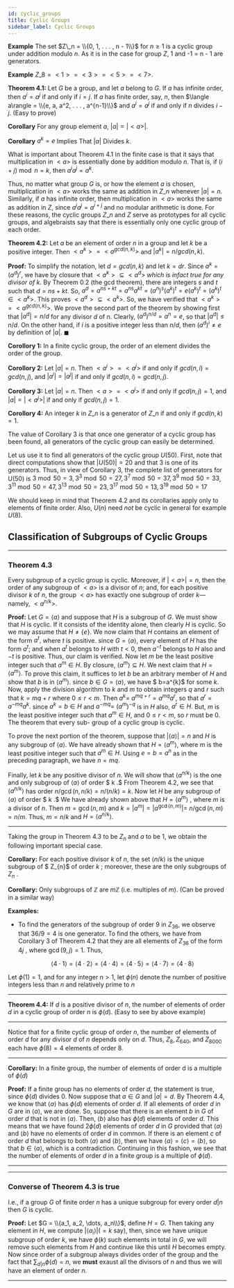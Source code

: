 ```yaml
---
id: cyclic_groups
title: Cyclic Groups
sidebar_label: Cyclic Groups
---
```


**Example** The set $Z\_n = \\{0, 1, . . . , n - 1\\}$ for $n \geq 1$ is a cyclic group under addition modulo $n$. As it is in the case for group $Z$, 1 and -1 = n - 1 are generators.

**Example** $Z\_8 = <1> = <3> = <5> = <7>$.

**Theorem 4.1:** Let $G$ be a group, and let $a$ belong to $G$. If $a$ has infinite order, then $a^i = a^j$ if and only if $i = j$. If $a$ has finite order, say, $n$, then $\langle a\rangle = \\{e, a, a^2, . . . , a^{n-1}\\}$ and $a^i = a^j$ if and only if $n$ divides $i - j$. (Easy to prove)

**Corollary** For any group element $a$, $|a| = |< a >|$.

**Corollary** $a^k = e$ Implies That $|a|$ Divides $k$.

What is important about Theorem 4.1 in the finite case is that it says that multiplication in $< a >$ is essentially done by addition modulo $n$. That is, if $(i+j) \bmod n = k$, then $a^ia^j = a^k$.

Thus, no matter what group $G$ is, or how the element $a$ is chosen, multiplication in $< a >$ works the same as addition in $Z\_n$ whenever $|a| = n$. Similarly, if $a$ has infinite order, then multiplication in $< a >$ works the same as addition in $Z$, since $a^ia^j = a^{i+j}$ and no modular arithmetic is done.
For these reasons, the cyclic groups $Z\_n$ and $Z$ serve as prototypes for all cyclic groups, and algebraists say that there is essentially only one cyclic group of each order.

**Theorem 4.2:** Let $a$ be an element of order $n$ in a group and let $k$ be a positive integer. Then $< a^k > = < a^{gcd(n, k)} >$ and $|a^k| = n/gcd(n, k)$.

**Proof:** To simplify the notation, let $d = gcd(n, k)$ and let $k = dr$. Since $a^k = (a^d)^r$, we have by closure that $< a^k > \subseteq < a^d >$ _which is infact true for any divisor of k_. By Theorem 0.2 (the gcd theorem), there are integers $s$ and $t$ such that $d = ns + kt$. So, $a^d = a^{ns+kt} = a^{ns}a^{kt} = (a^n)^s(a^k)^t = e(a^k)^t = (a^k)^t \in < a^k >$. This proves $< a^d > \subseteq < a^k >$. So, we have verified that $< a^k > = < a^{gcd(n,k)} >$. We prove the second part of the theorem by showing first that $|a^d| = n/d$ for any divisor $d$ of $n$. Clearly, $(a^d)^{n/d} = a^n = e$, so that $|a^d| \leq n/d$. On the other hand, if $i$ is a positive integer less than $n/d$, then $(a^d)^i \neq e$ by definition of $|a|$.
$\blacksquare$

**Corollory 1:** In a finite cyclic group, the order of an element divides the order of the group.

**Corollory 2:** Let $|a| = n$. Then $< a^i > = < a^j >$ if and only if $gcd(n, i) = gcd(n, j)$, and $|a^i| = |a^j|$ if and only if $gcd(n, i) = gcd(n, j)$.

**Corollory 3:**  Let $|a| = n$. Then $< a > = < a^j >$ if and only if $gcd(n, j) = 1$, and $|a| = |< a^j >|$ if and only if $gcd(n, j) = 1$.

**Corollory 4:** An integer $k$ in $Z\_n$ is a generator of $Z\_n$ if and only if $gcd(n, k) = 1$.

The value of Corollary 3 is that once one generator of a cyclic group has been found, all generators of the cyclic group can easily be determined.

Let us use it to find all generators of the cyclic group $U(50)$. First, note that direct computations show that $|U(50)| = 20$ and that 3 is one of its generators. Thus, in view of Corollary 3, the complete list of generators for U(50) is
$3 \bmod 50 = 3, 3^3 \bmod 50 = 27, 3^7 \bmod 50 = 37, 3^9 \bmod 50 = 33$,
$3^{11} \bmod 50 = 47, 3^{13} \bmod 50 = 23, 3^{17} \bmod 50 = 13, 3^{19} \bmod 50 = 17$

We should keep in mind that Theorem 4.2 and its corollaries apply only to elements of finite order. Also, $U(n)$ need *not* be cyclic in general for example $U(8)$.

## Classification of Subgroups of Cyclic Groups

---

### Theorem 4.3

Every subgroup of a cyclic group is cyclic. Moreover, if $|< a >| = n$, then the order of any subgroup of $< a >$ is a divisor of $n$; and, for each positive divisor $k$ of $n$, the group $< a >$ has exactly one subgroup of order $k$—namely, $< a^{n/k} >$.

**Proof:** Let $G=\langle a\rangle$ and suppose that $H$ is a subgroup of $G .$ We must show that $H$ is cyclic. If it consists of the identity alone, then clearly $H$ is
cyclic. So we may assume that $H \neq\{e\} .$ We now claim that $H$ contains an element of the form $a^{t},$ where $t$ is positive. since $G=\langle a\rangle,$ every
element of $H$ has the form $a^{t} ;$ and when $a^{t}$ belongs to $H$ with $t<0,$ then
$a^{-t}$ belongs to $H$ also and $-t$ is positive. Thus, our claim is verified. Now
let $m$ be the least positive integer such that $a^{m} \in H .$ By closure, $\left\langle a^{m}\right\rangle \subseteq H .$
We next claim that $H=\left \langle a^{m}\right \rangle .$ To prove this claim, it suffices to let $b$ be an arbitrary member of $H$ and show that $b$ is in $\left\langle a^{m}\right\rangle .$ since $b \in G=\langle a\rangle,$ we
have $ b=a^{k}$ for some $k .$ Now, apply the division algorithm to $k$ and $m$ to
obtain integers $q$ and $r$ such that $k=m q+r$ where $0 \leq r<m .$ Then $a^{k}=$
$a^{m q+r}=a^{m q} a^{r},$ so that $a^{r}=a^{-m q} a^{k} .$ since $a^{k}=b \in H$ and $a^{-m q}=$
$\left(a^{m}\right)^{-q}$ is in $H$ also, $a^{r} \in H .$ But, $m$ is the least positive integer such that
$a^{m} \in H,$ and $0 \leq r<m,$ so $r$ must be $0 .$ The theorem that every sub-
group of a cyclic group is cyclic. 

To prove the next portion of the theorem, suppose that $|\langle a\rangle|=n$ and
$H$ is any subgroup of $\langle a\rangle .$ We have already shown that $H=\left\langle a^{m}\right\rangle,$ where
$m$ is the least positive integer such that $a^{m} \in H .$ Using $e=b=a^{n}$ as in
the preceding paragraph, we have $n=m q .$

Finally, let $k$ be any positive divisor of $n .$ We will show that $\left\langle a^{n / k}\right\rangle$ is
the one and only subgroup of $\langle a\rangle$ of order $ k .$ From Theorem $4.2,$ we see
that $\left\langle a^{n / k}\right\rangle$ has order $n / \operatorname{gcd}(n, n / k)=n /(n / k)=k .$ Now let $H$ be any
subgroup of $\langle a\rangle$ of order $ k .$ We have already shown above that $H=\left\langle a^{m}\right\rangle$ ,
where $m$ is a divisor of $n .$ Then $m=\operatorname{gcd}(n, m)$ and $k=\left|a^{m}\right|=| a^{\operatorname{gcd}(n, m)}|=$ $n / \operatorname{gcd}(n, m)=n / m .$ Thus, $m=n / k$ and $H=\left\langle a^{n / k}\right\rangle$.

---

Taking the group in Theorem 4.3 to be $Z_n$ and $a$ to be 1, we obtain
the following important special case.

**Corollary:** For each positive divisor $k$ of $n,$ the set $\langle n / k\rangle$ is the unique subgroup
of $ Z_{n}$ of order $k$ ; moreover, these are the only subgroups of $Z_{n}$ .

**Corollary:** Only subgroups of $\mathbb{Z}$ are $m\mathbb{Z}$ (i.e. multiples of $m$). (Can be proved in a similar way)

**Examples:**

- To find the generators of the subgroup of order 9 in $Z_{36},$ we observe that $36 / 9=4$ is one generator. To find the others, we
  have from Corollary 3 of Theorem 4.2 that they are all elements of $Z_{36}$
  of the form 4$j$ , where $\operatorname{gcd}(9, j)=1 .$ Thus,

  $$
  \langle 4 \cdot 1\rangle=\langle 4 \cdot 2\rangle=\langle 4 \cdot 4\rangle=\langle 4 \cdot 5\rangle=\langle 4 \cdot 7\rangle=\langle 4 \cdot 8\rangle
  $$

Let $\phi(1)=1,$ and for any integer $n>1,$ let $\phi(n)$ denote the number of positive integers less than $n$ and relatively prime to $n$


---

**Theorem 4.4:** If $d$ is a positive divisor of $n,$ the number of elements of order $d$ in a cyclic group of order $n$ is $\phi(d)$. (Easy to see by above example)

---

Notice that for a finite cyclic group of order $n,$ the number of elements
of order $d$ for any divisor $d$ of $n$ depends only on $d .$ Thus, $Z_{8}, Z_{640},$ and
$Z_{8000}$ each have $\phi(8)=4$ elements of order $8 .$


---

**Corollary:** In a finite group, the number of elements of order d is a multiple
of $\phi(d)$

**Proof:** If a finite group has no elements of order $d,$ the statement is true, since $\phi(d)$ divides $0 .$ Now suppose that $a \in G$ and $|a|=d .$ By
Theorem $4.4,$ we know that $\langle a\rangle$ has $\phi(d)$ elements of order $d .$ If all
elements of order $d$ in $G$ are in $\langle a\rangle,$ we are done. So, suppose that there
is an element $b$ in $G$ of order $d$ that is not in $\langle a\rangle .$ Then, $\langle b\rangle$ also has $\phi(d)$
elements of order $d .$ This means that we have found 2$\phi(d)$ elements of order $d$ in $G$ provided that $\langle a\rangle$ and $\langle b\rangle$ have no elements of order $d$ in
common. If there is an element $c$ of order $d$ that belongs to both $\langle a\rangle$ and
$\langle b\rangle,$ then we have $\langle a\rangle=\langle c\rangle=\langle b\rangle,$ so that $b \in\langle a\rangle,$ which is a contradiction. Continuing in this fashion, we see that the number of elements of order $d$ in a finite group is a multiple of $\phi(d)$.

---


---

### Converse of Theorem 4.3 is true

I.e., if a group $G$ of finite order $n$ has a unique subgroup for every order $d | n$ then $G$ is cyclic.

**Proof:** Let $G = \\{a_1, a_2, \dots, a_n\\}$, define $H = G$. Then taking any element in $H$, we compute $|\langle a_i \rangle| (= k \text{ say})$, then, since we have unique subgroup of order $k$, we have $\phi(k)$ such elements in total in $G$, we will remove such elements from $H$ and continue like this until $H$ becomes empty. Now since order of a subgroup always divides order of the group and the fact that $\sum_{d | n}\phi(d) = n$, we **must** exaust all the divisors of $n$ and thus we will have an element of order $n$.   

---